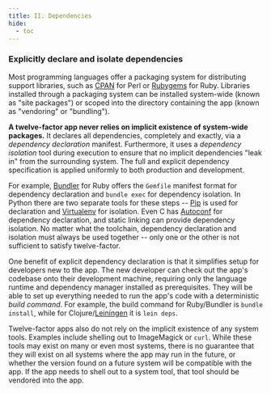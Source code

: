 ```yaml
---
title: II. Dependencies
hide:
  - toc
---
```

### Explicitly declare and isolate dependencies

Most programming languages offer a packaging system for distributing support libraries, such as [CPAN](http://www.cpan.org/) for Perl or [Rubygems](http://rubygems.org/) for Ruby.  Libraries installed through a packaging system can be installed system-wide (known as "site packages") or scoped into the directory containing the app (known as "vendoring" or "bundling").

**A twelve-factor app never relies on implicit existence of system-wide packages.**  It declares all dependencies, completely and exactly, via a *dependency declaration* manifest.  Furthermore, it uses a *dependency isolation* tool during execution to ensure that no implicit dependencies "leak in" from the surrounding system.  The full and explicit dependency specification is applied uniformly to both production and development.

For example, [Bundler](https://bundler.io/) for Ruby offers the `Gemfile` manifest format for dependency declaration and `bundle exec` for dependency isolation.  In Python there are two separate tools for these steps -- [Pip](http://www.pip-installer.org/en/latest/) is used for declaration and [Virtualenv](http://www.virtualenv.org/en/latest/) for isolation.  Even C has [Autoconf](http://www.gnu.org/s/autoconf/) for dependency declaration, and static linking can provide dependency isolation.  No matter what the toolchain, dependency declaration and isolation must always be used together -- only one or the other is not sufficient to satisfy twelve-factor.

One benefit of explicit dependency declaration is that it simplifies setup for developers new to the app.  The new developer can check out the app's codebase onto their development machine, requiring only the language runtime and dependency manager installed as prerequisites.  They will be able to set up everything needed to run the app's code with a deterministic *build command*.  For example, the build command for Ruby/Bundler is `bundle install`, while for Clojure/[Leiningen](https://github.com/technomancy/leiningen#readme) it is `lein deps`.

Twelve-factor apps also do not rely on the implicit existence of any system tools.  Examples include shelling out to ImageMagick or `curl`.  While these tools may exist on many or even most systems, there is no guarantee that they will exist on all systems where the app may run in the future, or whether the version found on a future system will be compatible with the app.  If the app needs to shell out to a system tool, that tool should be vendored into the app.
